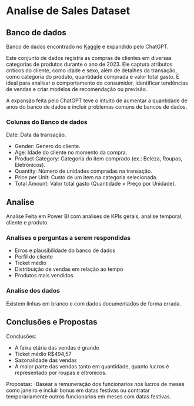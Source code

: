 # Analise de Sales Dataset

## Banco de dados 

Banco de dados encontrado no [Kaggle](https://www.kaggle.com/datasets/sahilislam007/sales-dataset) e expandido pelo ChatGPT.

Este conjunto de dados registra as compras de clientes em diversas categorias de produtos durante o ano de 2023. Ele captura atributos críticos do cliente, como idade e sexo, além de detalhes da transação, como categoria do produto, quantidade comprada e valor total gasto. É ideal para analisar o comportamento do consumidor, identificar tendências de vendas e criar modelos de recomendação ou previsão.

A expansão feita pelo ChatGPT teve o intuito de aumentar a quantidade de anos do banco de dados e incluir problemas comuns de bancos de dados.

### Colunas do Banco de dados

Date: Data da transação.

- Gender: Genero do cliente.
- Age: Idade do cliente no momento da compra.
- Product Category: Categoria do item comprado (ex.: Beleza, Roupas, Eletrônicos).
- Quantity: Número de unidades compradas na transação.
- Price per Unit: Custo de um item na categoria selecionada.
- Total Amount: Valor total gasto (Quantidade × Preço por Unidade).

## Analise

Analise Feita em Power BI com analises de KPIs gerais, analise temporal, cliente e produto.

### Analises e perguntas a serem respondidas

- Erros e plausibilidade do banco de dados
- Perfil do cliente
- Ticket médio
- Distribuição de vendas em relação ao tempo
- Produtos mais vendidos

### Analise dos dados

Existem linhas em branco e com dados documentados de forma errada.

## Conclusões e Propostas

Conclusões:
- A faixa etária das vendas é grande
- Ticket médio R$494,57
- Sazonalidade das vendas
- A maior parte das vendas tanto em quantidade, quanto lucros é representado por roupas e eltronicos.

Propostas:
-Basear a remuneração dos funcionarios nos lucros de meses como janeiro e incluir bonus em datas festivas ou contratar temporariamente outros funcionarios em meses com datas festivas.
